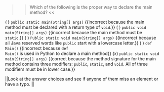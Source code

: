 >>Which of the following is the proper way to declare the main method? <<

( ) <code>public static main(String[] args)</code> {{incorrect because the main method must be declared with a return type of <code>void</code>.}}
( ) <code>public void main(String[] args)</code> {{incorrect because the main method must be <code>static</code>.}}
( ) <code>Public static void main(String[] args)</code> {{incorrect because all Java reserved words like <code>public</code> start with a lowercase letter.}}
( ) <code>def Main()</code> {{incorrect because <code>def Main()</code> is used in Python to declare a main method}}
(x) <code>public static void main(String[] args)</code> {{correct because the method signature for the main method contains three modifiers: <code>public</code>, <code>static</code>, and <code>void</code>. All of three modifiers must be in lower case.}}

||Look at the answer choices and see if anyone of them miss an element or have a typo. ||
